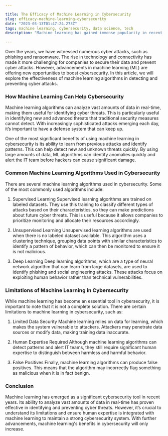 ```yaml
---

title: The Efficacy of Machine Learning in Cybersecurity
slug: efficacy-machine-learning-cybersecurity
date: "2023-03-13T01:47:24.273Z"
tags: machine learning, cybersecurity, data science, tech
description: "Machine learning has gained immense popularity in recent years, but what about its efficacy in cybersecurity? In this article, we explore the effectiveness of machine learning techniques in detecting and preventing cyber attacks. We will also discuss some common machine learning algorithms used in cybersecurity and their limitations."

---
```


Over the years, we have witnessed numerous cyber attacks, such as phishing and ransomware. The rise in technology and connectivity has made it more challenging for companies to secure their data and prevent cyber attacks. However, advancements in machine learning (ML) are offering new opportunities to boost cybersecurity. In this article, we will explore the effectiveness of machine learning algorithms in detecting and preventing cyber attacks. 

### How Machine Learning Can Help Cybersecurity

Machine learning algorithms can analyze vast amounts of data in real-time, making them useful for identifying cyber threats. This is particularly useful in identifying new and advanced threats that traditional security measures cannot detect. With increasingly sophisticated attacks emerging each day, it’s important to have a defense system that can keep up.

One of the most significant benefits of using machine learning in cybersecurity is its ability to learn from previous attacks and identify patterns. This can help detect new and unknown threats quickly. By using large amounts of data, ML algorithms can identify anomalies quickly and alert the IT team before hackers can cause significant damage.

### Common Machine Learning Algorithms Used in Cybersecurity

There are several machine learning algorithms used in cybersecurity. Some of the most commonly used algorithms include:

1. Supervised Learning
Supervised learning algorithms are trained on labeled datasets. They use this training to classify different types of attacks based on their characteristics, so they can make predictions about future cyber threats. This is useful because it allows companies to prioritize monitoring and allocate their resources accordingly.

2. Unsupervised Learning
Unsupervised learning algorithms are used when there is no labeled dataset available. This algorithm uses a clustering technique, grouping data points with similar characteristics to identify a pattern of behavior, which can then be monitored to ensure it is not malicious.

3. Deep Learning
Deep learning algorithms, which are a type of neural network algorithm that can learn from large datasets, are used to identify phishing and social engineering attacks. These attacks focus on exploiting human behavior rather than technical vulnerabilities.

### Limitations of Machine Learning in Cybersecurity

While machine learning has become an essential tool in cybersecurity, it is important to note that it is not a complete solution. There are certain limitations to machine learning in cybersecurity, such as:

1. Limited Data Security
Machine learning relies on data for learning, which makes the system vulnerable to attackers. Attackers may penetrate data sources or modify data, making training data inaccurate.

2. Human Expertise Required
Although machine learning algorithms can detect patterns and alert IT teams, they still require significant human expertise to distinguish between harmless and harmful behavior.

3. False Positives
Finally, machine learning algorithms can produce false positives. This means that the algorithm may incorrectly flag something as malicious when it is in fact benign.

### Conclusion

Machine learning has emerged as a significant cybersecurity tool in recent years. Its ability to analyze vast amounts of data in real-time has proven effective in identifying and preventing cyber threats. However, it’s crucial to understand its limitations and ensure human expertise is integrated with machine learning to maintain a strong cybersecurity system. With further advancements, machine learning's benefits in cybersecurity will only increase.